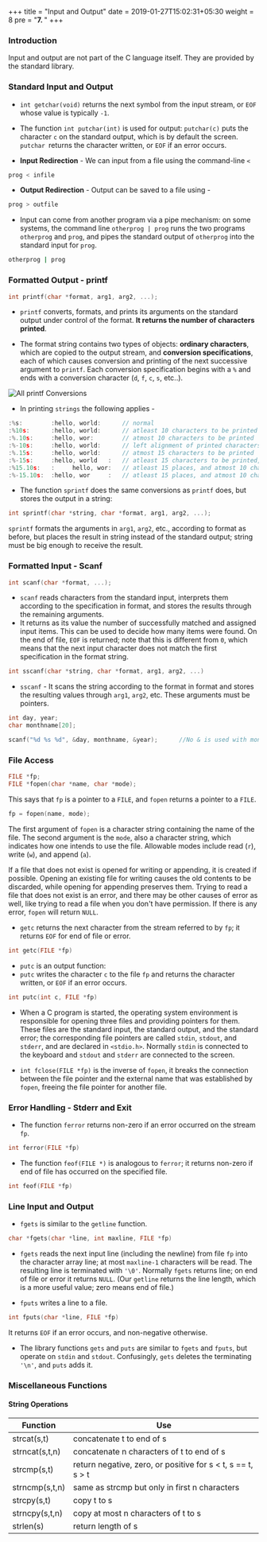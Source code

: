 +++
title = "Input and Output"
date =  2019-01-27T15:02:31+05:30
weight = 8
pre = "<b>7. </b>"
+++

### Introduction
Input and output are not part of the C language itself. They are provided by the standard library.

### Standard Input and Output

- `int getchar(void)` returns the next symbol from the input stream, or `EOF` whose value is typically `-1`.

- The function `int putchar(int)` is used for output: `putchar(c)` puts the character `c` on the standard output, which is by default the screen. `putchar `returns the character written, or `EOF` if an error occurs.

- **Input Redirection** - We can input from a file using the command-line `<`

```bash
prog < infile
```
- **Output Redirection** - Output can be saved to a file using -

```bash
prog > outfile
``` 
- Input can come from another program via a pipe mechanism: on some systems, the command line `otherprog | prog` runs the two programs `otherprog` and `prog`, and pipes the standard output of `otherprog` into the standard input for `prog`.

```bash
otherprog | prog 
```

### Formatted Output - printf 
```c
int printf(char *format, arg1, arg2, ...);
```
- `printf` converts, formats, and prints its arguments on the standard output under control of the format. **It returns the number of characters printed**.

- The format string contains two types of objects: **ordinary characters**, which are copied to the output stream, and **conversion specifications**, each of which causes conversion and printing of the next successive argument to `printf`. Each conversion specification begins with a `%` and ends with a conversion character (`d`, `f`, `c`, `s`, etc..).

![All printf Conversions](/img/printf_conv.png)

- In printing `strings` the following applies -

```c
:%s: 		:hello, world:		// normal
:%10s: 		:hello, world:		// atleast 10 characters to be printed
:%.10s: 	:hello, wor:		// atmost 10 characters to be printed
:%-10s: 	:hello, world:		// left alignment of printed characters
:%.15s: 	:hello, world:		// atmost 15 characters to be printed
:%-15s:		:hello, world   :	// atleast 15 characters to be printed, padding required on the right
:%15.10s: 	:     hello, wor:	// atleast 15 places, and atmost 10 characters 
:%-15.10s: 	:hello, wor     :	// atleast 15 places, and atmost 10 characters, left aligned
```

- The function `sprintf` does the same conversions as `printf` does, but stores the output in a string:

```c
int sprintf(char *string, char *format, arg1, arg2, ...);
```
`sprintf` formats the arguments in `arg1`, `arg2`, etc., according to format as before, but places the result in string instead of the standard output; string must be big enough to receive the result.

### Formatted Input - Scanf

```c
int scanf(char *format, ...);
```

- `scanf` reads characters from the standard input, interprets them according to the specification in format, and stores the results through the remaining arguments.
- It returns as its value the number of successfully matched and assigned input items. This can be used to decide how many items were found. On the end of file, `EOF` is returned; note that this is different from `0`, which means that the next input character does not match the first specification in the format string.

```c
int sscanf(char *string, char *format, arg1, arg2, ...)
```
 - `sscanf` - It scans the string according to the format in format and stores the resulting values through `arg1`, `arg2`, etc. These arguments must be pointers.

 ```c
int day, year;
char monthname[20];

scanf("%d %s %d", &day, monthname, &year);		//No & is used with monthname, since an array name is a pointer
```

### File Access
```c
FILE *fp;
FILE *fopen(char *name, char *mode);
```

This says that `fp` is a pointer to a `FILE`, and `fopen` returns a pointer to a `FILE`.

```c
fp = fopen(name, mode);
```

The first argument of `fopen` is a character string containing the name of the file. The second argument is the `mode`, also a character string, which indicates how one intends to use the file. Allowable modes include read (`r`), write (`w`), and append (`a`).

If a file that does not exist is opened for writing or appending, it is created if possible. Opening an existing file for writing causes the old contents to be discarded, while opening for appending preserves them. Trying to read a file that does not exist is an error, and there may be other causes of error as well, like trying to read a file when you don't have permission. If there is any error, `fopen` will return `NULL`.

- `getc` returns the next character from the stream referred to by `fp`; it returns `EOF` for end of file or error.

```c 
int getc(FILE *fp)
```

- `putc` is an output function:
- `putc` writes the character `c` to the file `fp` and returns the character written, or `EOF` if an error occurs.

```c 
int putc(int c, FILE *fp)
```
- When a C program is started, the operating system environment is responsible for opening three files and providing pointers for them. These files are the standard input, the standard output, and the standard error; the corresponding file pointers are called `stdin`, `stdout`, and `stderr`, and are declared in `<stdio.h>`. Normally `stdin` is connected to the keyboard and `stdout` and `stderr` are connected to the screen.

- `int fclose(FILE *fp)` is the inverse of `fopen`, it breaks the connection between the file pointer and the external name that was established by `fopen`, freeing the file pointer for another file.

### Error Handling - Stderr and Exit
- The function `ferror` returns non-zero if an error occurred on the stream `fp`.

```c
int ferror(FILE *fp)
```

- The function `feof(FILE *)` is analogous to `ferror`; it returns non-zero if end of file has occurred on the specified file.

```c
int feof(FILE *fp)
```

### Line Input and Output
- `fgets` is similar to the `getline` function.

```c
char *fgets(char *line, int maxline, FILE *fp)
```

- `fgets` reads the next input line (including the newline) from file `fp` into the character array line; at most `maxline-1` characters will be read. The resulting line is terminated with `'\0'`. Normally `fgets` returns line; on end of file or error it returns `NULL`. (Our `getline` returns the line length, which is a more useful value; zero means end of file.)

- `fputs` writes a line to a file.

```c
int fputs(char *line, FILE *fp)
```
It returns `EOF` if an error occurs, and non-negative otherwise.

- The library functions `gets` and `puts` are similar to `fgets` and `fputs`, but operate on `stdin` and `stdout`. Confusingly, `gets` deletes the terminating `'\n'`, and `puts` adds it.

### Miscellaneous Functions

#### String Operations

| Function 		| Use
|-------------	| -------------
|strcat(s,t)	|concatenate t to end of s
|strncat(s,t,n)	|concatenate n characters of t to end of s
|strcmp(s,t)	|return negative, zero, or positive for s < t, s == t, s > t
|strncmp(s,t,n)	|same as strcmp but only in first n characters
|strcpy(s,t)	|copy t to s
|strncpy(s,t,n)	|copy at most n characters of t to s
|strlen(s)		|return length of s
